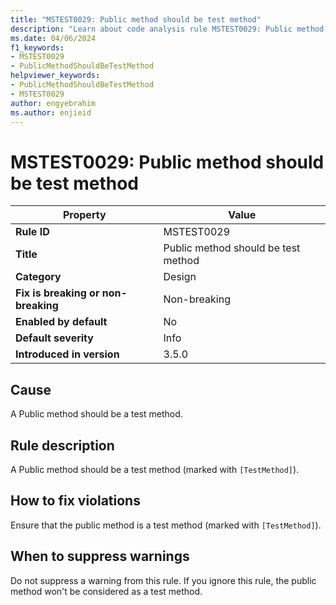 ```yaml
---
title: "MSTEST0029: Public method should be test method"
description: "Learn about code analysis rule MSTEST0029: Public method should be test method"
ms.date: 04/06/2024
f1_keywords:
- MSTEST0029
- PublicMethodShouldBeTestMethod
helpviewer_keywords:
- PublicMethodShouldBeTestMethod
- MSTEST0029
author: engyebrahim
ms.author: enjieid
---
```

# MSTEST0029: Public method should be test method

| Property                            | Value                                        |
|-------------------------------------|----------------------------------------------|
| **Rule ID**                         | MSTEST0029                                   |
| **Title**                           | Public method should be test method          |
| **Category**                        | Design                                       |
| **Fix is breaking or non-breaking** | Non-breaking                                 |
| **Enabled by default**              | No                                           |
| **Default severity**                | Info                                         |
| **Introduced in version**           | 3.5.0                                        |

## Cause

A Public method should be a test method.

## Rule description

A Public method should be a test method (marked with `[TestMethod]`).

## How to fix violations

Ensure that the public method is a test method (marked with `[TestMethod]`).

## When to suppress warnings

Do not suppress a warning from this rule. If you ignore this rule, the public method won't be considered as a test method.
